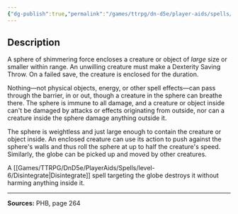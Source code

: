 ```yaml
---
{"dg-publish":true,"permalink":"/games/ttrpg/dn-d5e/player-aids/spells/level-4/otiluke-s-resilient-sphere/","tags":["ttrpg/dnd/5e","verbal","somatic","material","concentration","spell"],"noteIcon":""}
---
```



## Description
A sphere of shimmering force encloses a creature or object of *large* size or smaller within range.
An unwilling creature must make a Dexterity Saving Throw.
On a failed save, the creature is enclosed for the duration.

Nothing—not physical objects, energy, or other spell effects—can pass through the barrier, in or out, though a creature in the sphere can breathe there.
The sphere is immune to all damage, and a creature or object inside can't be damaged by attacks or effects originating from outside, nor can a creature inside the sphere damage anything outside it.

The sphere is weightless and just large enough to contain the creature or object inside.
An enclosed creature can use its action to push against the sphere's walls and thus roll the sphere at up to half the creature's speed.
Similarly, the globe can be picked up and moved by other creatures.

A [[Games/TTRPG/DnD5e/PlayerAids/Spells/level-6/Disintegrate\|Disintegrate]] spell targeting the globe destroys it without harming anything inside it.

---

**Sources:** PHB, page 264
